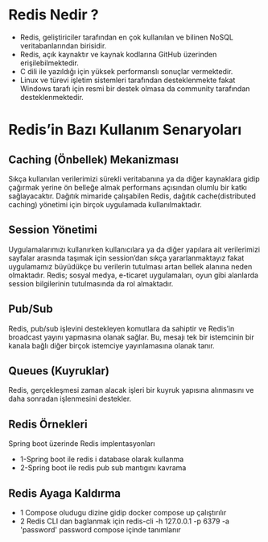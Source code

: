 # Redis Nedir ?
- Redis, geliştiriciler tarafından en çok kullanılan ve bilinen NoSQL veritabanlarından birisidir.
- Redis, açık kaynaktır ve kaynak kodlarına GitHub üzerinden erişilebilmektedir. 
- C dili ile yazıldığı için yüksek performanslı sonuçlar vermektedir. 
- Linux ve türevi işletim sistemleri tarafından desteklenmekte fakat Windows tarafı için resmi bir destek olmasa da community tarafından desteklenmektedir.

# Redis’in Bazı Kullanım Senaryoları
## Caching (Önbellek) Mekanizması
Sıkça kullanılan verilerimizi sürekli veritabanına ya da diğer kaynaklara gidip çağırmak yerine ön belleğe almak performans açısından olumlu bir katkı sağlayacaktır. Dağıtık mimaride çalışabilen Redis, dağıtık cache(distributed caching) yönetimi için birçok uygulamada kullanılmaktadır.

## Session Yönetimi
Uygulamalarımızı kullanırken kullanıcılara ya da diğer yapılara ait verilerimizi sayfalar arasında taşımak için session’dan sıkça yararlanmaktayız fakat uygulamamız büyüdükçe bu verilerin tutulması artan bellek alanına neden olmaktadır. Redis; sosyal medya, e-ticaret uygulamaları, oyun gibi alanlarda session bilgilerinin tutulmasında da rol almaktadır.

## Pub/Sub
Redis, pub/sub işlevini destekleyen komutlara da sahiptir ve Redis’in broadcast yayını yapmasına olanak sağlar. Bu, mesajı tek bir istemcinin bir kanala bağlı diğer birçok istemciye yayınlamasına olanak tanır.

## Queues (Kuyruklar)
Redis, gerçekleşmesi zaman alacak işleri bir kuyruk yapısına alınmasını ve daha sonradan işlenmesini destekler.

## Redis Örnekleri
Spring boot üzerinde Redis implentasyonları
- 1-Spring boot ile redis i database olarak kullanma
- 2-Spring boot ile redis pub sub mantıgını kavrama 

## Redis Ayaga Kaldırma 
- 1 Compose oludugu dizine gidip docker compose up çalıştırılır
- 2 Redis CLI dan baglanmak için 
redis-cli -h 127.0.0.1 -p 6379 -a 'password' password compose içinde tanımlanır
